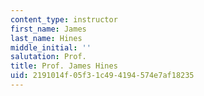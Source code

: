 ```yaml
---
content_type: instructor
first_name: James
last_name: Hines
middle_initial: ''
salutation: Prof.
title: Prof. James Hines
uid: 2191014f-05f3-1c49-4194-574e7af18235
---
```

